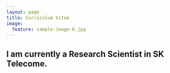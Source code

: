 ```yaml
---
layout: page
title: Curriculum Vitae
image:
  feature: sample-image-6.jpg
---
```



I am currently a Research Scientist in SK Telecome.
---
